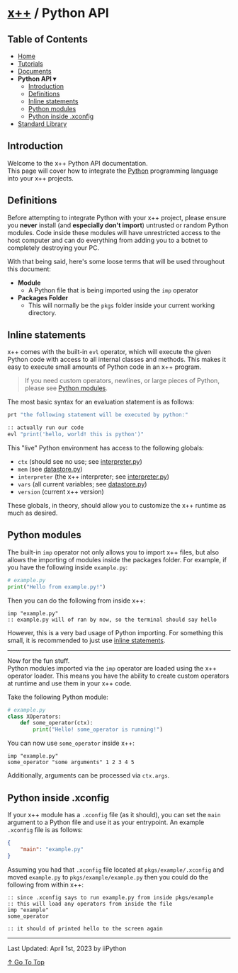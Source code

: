 # [x++](../README.md) / Python API

## Table of Contents

- [Home](../README.md)
- [Tutorials](./tutorials.md)
- [Documents](./documents.md)
- **Python API ▾**
    - [Introduction](#introduction)
    - [Definitions](#definitions)
    - [Inline statements](#inline-statements)
    - [Python modules](#python-modules)
    - [Python inside .xconfig](#python-inside-xconfig)
- [Standard Library](./standardLibrary.md)

## Introduction

Welcome to the x++ Python API documentation.  
This page will cover how to integrate the [Python](https://python.org) programming language into your x++ projects.

## Definitions

Before attempting to integrate Python with your x++ project, please ensure you **never** install (and **especially don't import**) untrusted or random Python modules. Code inside these modules will have unrestricted access to the host computer and can do everything from adding you to a botnet to completely destroying your PC.  

With that being said, here's some loose terms that will be used throughout this document:
- **Module**
    - A Python file that is being imported using the `imp` operator
- **Packages Folder**
    - This will normally be the `pkgs` folder inside your current working directory.


## Inline statements

x++ comes with the built-in `evl` operator, which will execute the given Python code with access to all internal classes and methods. This makes it easy to execute small amounts of Python code in an x++ program.  

> If you need custom operators, newlines, or large pieces of Python, please see [Python modules](#python-modules).

The most basic syntax for an evaluation statement is as follows:
```py
prt "the following statement will be executed by python:"

:: actually run our code
evl "print('hello, world! this is python')"
```  

This "live" Python environment has access to the following globals:
- `ctx` (should see no use; see [interpreter.py](https://github.com/iiPythonx/xpp/blob/main/xpp/core/interpreter.py))
- `mem` (see [datastore.py](https://github.com/iiPythonx/xpp/blob/main/xpp/core/datastore.py))
- `interpreter` (the x++ interpreter; see [interpreter.py](https://github.com/iiPythonx/xpp/blob/main/xpp/core/interpreter.py))
- `vars` (all current variables; see [datastore.py](https://github.com/iiPythonx/xpp/blob/main/xpp/core/datastore.py))
- `version` (current x++ version)

These globals, in theory, should allow you to customize the x++ runtime as much as desired.

## Python modules

The built-in `imp` operator not only allows you to import x++ files, but also allows the importing of modules inside the packages folder. For example, if you have the following inside `example.py`:
```py
# example.py
print("Hello from example.py!")
```

Then you can do the following from inside x++:
```xpp
imp "example.py"
:: example.py will of ran by now, so the terminal should say hello
```

However, this is a very bad usage of Python importing. For something this small, it is recommended to just use [inline statements](#inline-statements).  

---

Now for the fun stuff.  
Python modules imported via the `imp` operator are loaded using the x++ operator loader. This means you have the ability to create custom operators at runtime and use them in your x++ code.  

Take the following Python module:
```py
# example.py
class XOperators:
    def some_operator(ctx):
        print("Hello! some_operator is running!")
```

You can now use `some_operator` inside x++:
```xpp
imp "example.py"
some_operator "some arguments" 1 2 3 4 5
```

Additionally, arguments can be processed via `ctx.args`.

## Python inside .xconfig

If your x++ module has a `.xconfig` file (as it should), you can set the `main` argument to a Python file and use it as your entrypoint. An example `.xconfig` file is as follows:
```json
{
    "main": "example.py"
}
```

Assuming you had that `.xconfig` file located at `pkgs/example/.xconfig` and moved `example.py` to `pkgs/example/example.py` then you could do the following from within x++:
```xpp
:: since .xconfig says to run example.py from inside pkgs/example
:: this will load any operators from inside the file
imp "example"
some_operator

:: it should of printed hello to the screen again
```

---

Last Updated: April 1st, 2023 by iiPython

[↑ Go To Top](#x--python-api)